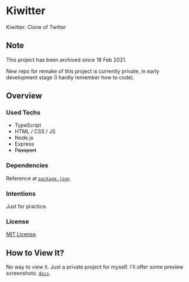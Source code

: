 # Kiwitter

Kiwitter: Clone of Twitter

## Note

This project has been archived since 18 Feb 2021.

New repo for remake of this project is currently private, in early development stage (I hardly remember how to code).

## Overview

### Used Techs

- TypeScript
- HTML / CSS / JS
- Node.js
- Express
- ~~Passport~~

### Dependencies

Reference at [`package.json`](package.json).

### Intentions

Just for practice.

### License

[MIT License](LICENSE).

## How to View It?

No way to view it. Just a private project for myself. I'll offer some  preview screenshots: [`docs`](docs).
